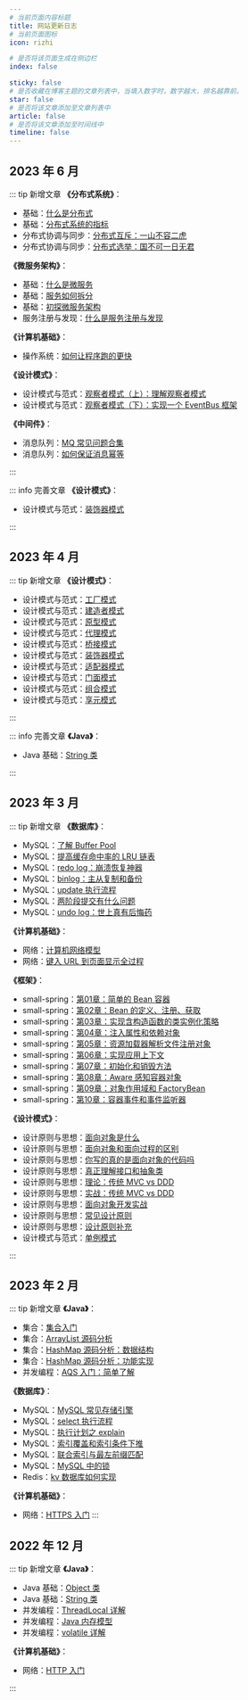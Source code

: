 ```yaml
---
# 当前页面内容标题
title: 网站更新日志
# 当前页面图标
icon: rizhi

# 是否将该页面生成在侧边栏
index: false

sticky: false
# 是否收藏在博客主题的文章列表中，当填入数字时，数字越大，排名越靠前。
star: false
# 是否将该文章添加至文章列表中
article: false
# 是否将该文章添加至时间线中
timeline: false
---
```



## 2023 年 6 月
::: tip 新增文章
**《分布式系统》**：
- 基础：[什么是分布式](../studynotes/distributed/basis/什么是分布式.md)
- 基础：[分布式系统的指标](../studynotes/distributed/basis/分布式系统的指标.md)
- 分布式协调与同步：[分布式互斥：一山不容二虎](../studynotes/distributed/coord_and_sync/分布式互斥：一山不容二虎.md)
- 分布式协调与同步：[分布式选举：国不可一日无君](../studynotes/distributed/coord_and_sync/分布式选举：国不可一日无君.md)

**《微服务架构》**：
- 基础：[什么是微服务](../studynotes/microservice/basis/什么是微服务.md)
- 基础：[服务如何拆分](../studynotes/microservice/basis/服务如何拆分.md)
- 基础：[初探微服务架构](../studynotes/microservice/basis/初探微服务架构.md)
- 服务注册与发现：[什么是服务注册与发现](../studynotes/microservice/register_and_discover/什么是服务注册与发现.md)


**《计算机基础》**：
- 操作系统：[如何让程序跑的更快](../studynotes/cs/os/basis/如何让程序跑的更快.md)

**《设计模式》**：
- 设计模式与范式：[观察者模式（上）：理解观察者模式](../studynotes/design_pattern/pattern/behaviour_type/观察者模式（上）：理解观察者模式.md)
- 设计模式与范式：[观察者模式（下）：实现一个 EventBus 框架](../studynotes/design_pattern/pattern/behaviour_type/观察者模式（下）：实现一个EventBus框架.md)

**《中间件》**：
- 消息队列：[MQ 常见问题合集](../studynotes/middleware/mq/common_question/MQ常见问题合集.md)
- 消息队列：[如何保证消息幂等](../studynotes/middleware/mq/common_question/如何保证消息幂等.md)

:::


::: info 完善文章
**《设计模式》**：
- 设计模式与范式：[装饰器模式](../studynotes/design_pattern/pattern/structure_type/装饰器模式.md)

:::


## 2023 年 4 月
::: tip 新增文章
**《设计模式》**：
- 设计模式与范式：[工厂模式](../studynotes/design_pattern/pattern/create_type/工厂模式.md)
- 设计模式与范式：[建造者模式](../studynotes/design_pattern/pattern/create_type/建造者模式.md)
- 设计模式与范式：[原型模式](../studynotes/design_pattern/pattern/create_type/原型模式.md)
- 设计模式与范式：[代理模式](../studynotes/design_pattern/pattern/structure_type/代理模式.md)
- 设计模式与范式：[桥接模式](../studynotes/design_pattern/pattern/structure_type/桥接模式.md)
- 设计模式与范式：[装饰器模式](../studynotes/design_pattern/pattern/structure_type/装饰器模式.md)
- 设计模式与范式：[适配器模式](../studynotes/design_pattern/pattern/structure_type/适配器模式.md)
- 设计模式与范式：[门面模式](../studynotes/design_pattern/pattern/structure_type/门面模式.md)
- 设计模式与范式：[组合模式](../studynotes/design_pattern/pattern/structure_type/组合模式.md)
- 设计模式与范式：[享元模式](../studynotes/design_pattern/pattern/structure_type/享元模式.md)

:::

::: info 完善文章
**《Java》**：
- Java 基础：[String 类](../studynotes/java/javase/String类.md)

:::

## 2023 年 3 月

::: tip 新增文章
**《数据库》**：
- MySQL：[了解 Buffer Pool](../studynotes/database/mysql/buffer_pool/了解BufferPool.md)
- MySQL：[提高缓存命中率的 LRU 链表](../studynotes/database/mysql/buffer_pool/提高缓存命中率的LRU链表.md)
- MySQL：[redo log：崩溃恢复神器](../studynotes/database/mysql/log/redo%20log：崩溃恢复神器.md)
- MySQL：[binlog：主从复制和备份](../studynotes/database/mysql/log/binlog：主从复制和备份.md)
- MySQL：[update 执行流程](../studynotes/database/mysql/log/update%20执行流程.md)
- MySQL：[两阶段提交有什么问题](../studynotes/database/mysql/log/两阶段提交有什么问题.md)
- MySQL：[undo log：世上真有后悔药](../studynotes/database/mysql/log/undo%20log：世上真有后悔药.md)


**《计算机基础》**：
- 网络：[计算机网络模型](../studynotes/cs/network/basis/计算机网络模型.md)
- 网络：[键入 URL 到页面显示全过程](../studynotes/cs/network/basis/键入URL到页面显示全过程.md)


**《框架》**：
- small-spring：[第01章：简单的 Bean 容器](../studynotes/framework/small-spring/ioc/第01章：简单的Bean容器.md)
- small-spring：[第02章：Bean 的定义、注册、获取](../studynotes/framework/small-spring/ioc/第02章：Bean%20的定义、注册、获取.md)
- small-spring：[第03章：实现含构造函数的类实例化策略](../studynotes/framework/small-spring/ioc/第03章：实现含构造函数的类实例化策略.md)
- small-spring：[第04章：注入属性和依赖对象](../studynotes/framework/small-spring/ioc/第04章：注入属性和依赖对象.md)
- small-spring：[第05章：资源加载器解析文件注册对象](../studynotes/framework/small-spring/ioc/第05章：资源加载器解析文件注册对象.md)
- small-spring：[第06章：实现应用上下文](../studynotes/framework/small-spring/ioc/第06章：实现应用上下文.md)
- small-spring：[第07章：初始化和销毁方法](../studynotes/framework/small-spring/ioc/第07章：初始化和销毁方法.md)
- small-spring：[第08章：Aware 感知容器对象](../studynotes/framework/small-spring/ioc/第08章：Aware%20感知容器对象.md)
- small-spring：[第09章：对象作用域和 FactoryBean](../studynotes/framework/small-spring/ioc/第09章：对象作用域和%20FactoryBean.md)
- small-spring：[第10章：容器事件和事件监听器](../studynotes/framework/small-spring/ioc/第10章：容器事件和事件监听器.md)


**《设计模式》**：
- 设计原则与思想：[面向对象是什么](../studynotes/design_pattern/mind/oop/面向对象是什么.md)
- 设计原则与思想：[面向对象和面向过程的区别](../studynotes/design_pattern/mind/oop/面向对象和面向过程的区别.md)
- 设计原则与思想：[你写的真的是面向对象的代码吗](../studynotes/design_pattern/mind/oop/你写的真的是面向对象的代码吗.md)
- 设计原则与思想：[真正理解接口和抽象类](../studynotes/design_pattern/mind/oop/真正理解接口和抽象类.md)
- 设计原则与思想：[理论：传统 MVC vs DDD](../studynotes/design_pattern/mind/oop/理论：传统%20MVC%20vs%20DDD.md)
- 设计原则与思想：[实战：传统 MVC vs DDD](../studynotes/design_pattern/mind/oop/实战：传统%20MVC%20vs%20DDD.md)
- 设计原则与思想：[面向对象开发实战](../studynotes/design_pattern/mind/oop/面向对象开发实战.md)
- 设计原则与思想：[常见设计原则](../studynotes/design_pattern/mind/design_principle/常见设计原则.md)
- 设计原则与思想：[设计原则补充](../studynotes/design_pattern/mind/design_principle/设计原则补充.md)
- 设计模式与范式：[单例模式](../studynotes/design_pattern/pattern/create_type/单例模式.md)

:::

## 2023 年 2 月

::: tip 新增文章
**《Java》**：
- 集合：[集合入门](../studynotes/java/collection/集合入门.md)
- 集合：[ArrayList 源码分析](../studynotes/java/collection/ArrayList源码分析.md)
- 集合：[HashMap 源码分析：数据结构](../studynotes/java/collection/HashMap源码分析：数据结构.md)
- 集合：[HashMap 源码分析：功能实现](../studynotes/java/collection/HashMap源码分析：功能实现.md)
- 并发编程：[AQS 入门：简单了解](../studynotes/java/concurrency/AQS入门：简单了解.md)

**《数据库》**：
- MySQL：[MySQL 常见存储引擎](../studynotes/database/mysql/basis/MySQL常见存储引擎.md)
- MySQL：[select 执行流程](../studynotes/database/mysql/basis/select执行流程.md)
- MySQL：[执行计划之 explain](../studynotes/database/mysql/index/执行计划之explain.md)
- MySQL：[索引覆盖和索引条件下推](../studynotes/database/mysql/index/索引覆盖和索引条件下推.md)
- MySQL：[联合索引与最左前缀匹配](../studynotes/database/mysql/index/联合索引与最左前缀匹配.md)
- MySQL：[MySQL 中的锁](../studynotes/database/mysql/lock/MySQL中的锁.md)
- Redis：[kv 数据库如何实现](../studynotes/database/redis/basis/kv数据库如何实现.md)

**《计算机基础》**：
- 网络：[HTTPS 入门](../studynotes/cs/network/http/HTTPS入门.md)
:::


## 2022 年 12 月

::: tip 新增文章
**《Java》**：
- Java 基础：[Object 类](../studynotes/java/javase/Object类.md)
- Java 基础：[String 类](../studynotes/java/javase/String类.md)
- 并发编程：[ThreadLocal 详解](../studynotes/java/concurrency/ThreadLocal详解.md)
- 并发编程：[Java 内存模型](../studynotes/java/concurrency/Java内存模型.md)
- 并发编程：[volatile 详解](../studynotes/java/concurrency/volatile详解.md)

**《计算机基础》**：
- 网络：[HTTP 入门](../studynotes/cs/network/http/HTTP入门.md)

:::
